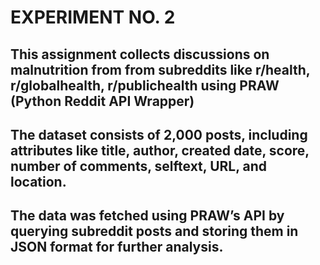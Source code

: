 # EXPERIMENT NO. 2
## This assignment collects discussions on malnutrition from  from subreddits like r/health, r/globalhealth, r/publichealth using PRAW (Python Reddit API Wrapper)
## The dataset consists of 2,000 posts, including attributes like title, author, created date, score, number of comments, selftext, URL, and location.
## The data was fetched using PRAW’s API by querying subreddit posts and storing them in JSON format for further analysis.